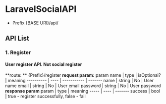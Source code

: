 # LaravelSocialAPI

- Prefix {BASE URI}/api/

## API List
### 1. Register
#### User register API. Not social register
  **route: **
    {Prefix}/register
  **request param:**
    param name | type | isOptional? | meaning
    ---------- | ---- | ----------- | -------
    name | string | No | User name
    email | string | No | User email
    password | string | No | User password
  **response param**
    param | type | meaning
    ----- | ---- | -------
    success | bool | true - register successfully, false - fail
    
